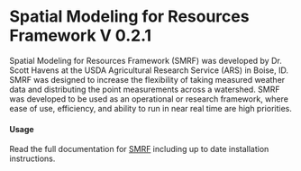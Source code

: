 # Spatial Modeling for Resources Framework V 0.2.1

Spatial Modeling for Resources Framework (SMRF) was developed by Dr. Scott Havens at
the USDA Agricultural Research Service (ARS) in Boise, ID. SMRF was designed to
increase the flexibility of taking measured weather data and distributing
the point measurements across a watershed. SMRF was developed to be used as an
operational or research framework, where ease of use, efficiency, and ability to
run in near real time are high priorities.


#### Usage 
Read the full documentation for [SMRF](https://smrf.readthedocs.io) including up to
date installation instructions.
